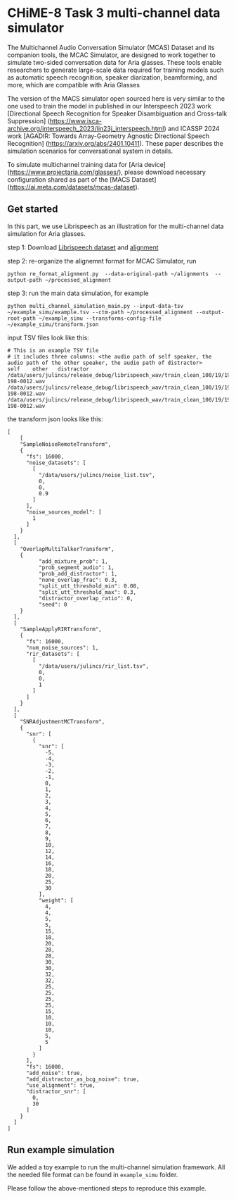 # CHiME-8 Task 3 multi-channel data simulator
The Multichannel Audio Conversation Simulator (MCAS) Dataset and its companion tools, the MCAC Simulator, are designed to work together to simulate two-sided conversation data for Aria glasses. These tools enable researchers to generate large-scale data required for training models such as automatic speech recognition, speaker diarization, beamforming, and more, which are compatible with Aria Glasses

The version of the MACS simulator open sourced here is very similar to the one used to train the model in published in our Interspeech 2023 work [Directional Speech Recognition for Speaker Disambiguation and Cross-talk Suppression] (https://www.isca-archive.org/interspeech_2023/lin23j_interspeech.html) and ICASSP 2024 work [AGADIR: Towards Array-Geometry Agnostic Directional Speech Recognition] (https://arxiv.org/abs/2401.10411). These paper describes the simulation scenarios for conversational system in details. 

To simulate multichannel training data for [Aria device] (https://www.projectaria.com/glasses/), please download necessary configuration shared as part of the [MACS Dataset] (https://ai.meta.com/datasets/mcas-dataset).

## Get started 
In this part, we use Librispeech as an illustration for the multi-channel data simulation for Aria glasses.

step 1: Download [Librispeech dataset](https://www.openslr.org/12) and [alignment](https://github.com/CorentinJ/librispeech-alignments?tab=readme-ov-file)

step 2: re-organize the alignemnt format for MCAC Simulator, run

	python re_format_alignment.py  --data-original-path ~/alignments  --output-path ~/processed_alignment

step 3: run the main data simulation, for example

	python multi_channel_simulation_main.py --input-data-tsv ~/example_simu/example.tsv --ctm-path ~/processed_alignment --output-root-path ~/example_simu --transforms-config-file ~/example_simu/transform.json

input TSV files look like this:
```
# This is an example TSV file
# it includes three columns: <the audio path of self speaker, the audio path of the other speaker, the audio path of distractor>
self	other	distractor
/data/users/julincs/release_debug/librispeech_wav/train_clean_100/19/198/19-198-0012.wav	/data/users/julincs/release_debug/librispeech_wav/train_clean_100/19/198/19-198-0012.wav	/data/users/julincs/release_debug/librispeech_wav/train_clean_100/19/198/19-198-0012.wav
```

the transform json looks like this:
```
[
    [
    "SampleNoiseRemoteTransform",
    {
      "fs": 16000,
      "noise_datasets": [
        [
          "/data/users/julincs/noise_list.tsv",
          0,
          0,
          0.9
        ]
      ],
      "noise_sources_model": [
        1
      ]
    }
  ],
  [
    "OverlapMultiTalkerTransform",
    {
          "add_mixture_prob": 1,
          "prob_segment_audio": 1,
          "prob_add_distractor": 1,
          "none_overlap_frac": 0.3,
          "split_utt_threshold_min": 0.08,
          "split_utt_threshold_max": 0.3,
          "distractor_overlap_ratio": 0,
          "seed": 0
    }
  ],
  [
    "SampleApplyRIRTransform",
    {
      "fs": 16000,
      "num_noise_sources": 1,
      "rir_datasets": [
        [
          "/data/users/julincs/rir_list.tsv",
          0,
          0,
          1
        ]
      ]
    }
  ],
  [
    "SNRAdjustmentMCTransform",
    {
      "snr": [
        {
          "snr": [
            -5,
            -4,
            -3,
            -2,
            -1,
            0,
            1,
            2,
            3,
            4,
            5,
            6,
            7,
            8,
            9,
            10,
            12,
            14,
            16,
            18,
            20,
            25,
            30
          ],
          "weight": [
            4,
            4,
            5,
            5,
            15,
            18,
            20,
            28,
            28,
            30,
            30,
            32,
            32,
            25,
            25,
            25,
            25,
            15,
            10,
            10,
            10,
            5,
            5
          ]
        }
      ],
      "fs": 16000,
      "add_noise": true,
      "add_distractor_as_bcg_noise": true,
      "use_alignment": true,
      "distractor_snr": [
        0,
        30
      ]
    }
  ]
]

```

## Run example simulation

We added a toy example to run the multi-channel simulation framework. All the needed file format can be found in `example_simu` folder. 

Please follow the above-mentioned steps to reproduce this example.


